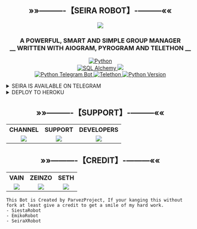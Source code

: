 <h2 align="center">
    »»———-【SEIRA ROBOT】-———««
</h2>

<p align="center">
  <img src="https://telegra.ph/file/a6f1a60ff6d8c22355da5.jpg">
</p>

<h3 align="center">
  A POWERFUL, SMART AND SIMPLE GROUP MANAGER <br> 
  __ WRITTEN WITH AIOGRAM, PYROGRAM AND TELETHON __
</h3>

<p align='center'>
  <a href="https://www.python.org/"> <img src="https://img.shields.io/badge/Made%20With-Python-orange?style=for-the-badge&logo=python" alt="Python" /> </a><br>
  <a href="https://docs.sqlalchemy.org/en/14/"> <img src="https://img.shields.io/badge/SQL%20Alchemy-1.4.29-green?style=for-the-badge" alt="SQL Alchemy" /> </a>
  <a href="https://github.com/Dorimuhai/SeiraXRobot/graphs/commit-activity" alt="Maintenance"> <img src="https://img.shields.io/badge/Maintained-Yes-lightgrey?style=for-the-badge&logo=github" /> </a><br>
  <a href="https://python-telegram-bot.org"> <img src="https://img.shields.io/badge/PTB-13.10-white?style=for-the-badge&logo=github" alt="Python Telegram Bot" /> </a>
  <a href="https://docs.telethon.dev"> <img src="https://img.shields.io/badge/Telethon-1.23.0-red?style=for-the-badge&logo=github" alt="Telethon" /> </a>
  <a href="https://docs.python.org"> <img src="https://img.shields.io/badge/Python-3.10.1-purple?style=for-the-badge&logo=python" alt="Python Version" /> </a>
</p>

<details>
  <summary>SEIRA IS AVAILABLE ON TELEGRAM</summary>
    <p align="center">
      <a href="https://t.me/SeiraXRobot"> 
        <img src="https://img.shields.io/badge/Seira-Robot-green?style=for-the-badge&logo=telegram" width="220" height="38.45" /> 
      </a>
    </p>
</details>

<details>
  <summary>DEPLOY TO HEROKU</summary>
    <p align="center">
      <a href="https://heroku.com/deploy?template=https://github.com/Dorimuhai/SeiraXRobot"> 
        <img src="https://img.shields.io/badge/Deploy%20To%20Heroku-black?style=for-the-badge&logo=heroku" width="220" height="38.45" /> 
      </a>
    </p>
</details>

<h2 align="center">
    »»———-【SUPPORT】-———««
</h2>

<table align="center" style="table-layout: fixed; width: 100%;">
  <tbody>
    <tr valign="top">
      <th>CHANNEL</th>
      <th>SUPPORT</th>
      <th>DEVELOPERS</th> 
    </tr>
    <tr valign="top">
      <td align="center">
        <a href="https://t.me/sethproject"><img src="https://img.shields.io/badge/Seira-Updates-blue?style=for-the-badge&logo=telegram"></a>
      </td>
      <td align="center">
        <a href="https://t.me/seirasupport"><img src="https://img.shields.io/badge/Seira-Support-blue?style=for-the-badge&logo=telegram"></a>
      </td>
      <td align="center">
        <a href="https://t.me/xyzsethhh"><img src="https://img.shields.io/badge/Seira-Developers-blue?style=for-the-badge&logo=telegram"></a>
      </td>
    </tr>
  </tbody>
</table>

<h2 align="center">
    »»———-【CREDIT】-———««
</h2>

<table align="center" style="table-layout: fixed; width: 100%;">
  <tbody>
    <tr valign="top">
      <th>VAIN</th>
      <th>ZEINZO</th>
      <th>SETH</th>
    </tr>
    <tr valign="top">
      <td align="center">
        <a href="https://github.com/shiinobu"><img src="https://img.shields.io/badge/Vain-Github-lightgrey?style=for-the-badge&logo=github"></a>
      </td>
      <td align="center">
        <a href="https://github/zeinzo"><img src="https://img.shields.io/badge/Zeinzo-Github-lightgrey?style=for-the-badge&logo=github"></a>
      </td>
      <td align="center">
        <a href="https://github.com/Dorimuhai"><img src="https://img.shields.io/badge/Seth-Developers-lightgrey?style=for-the-badge&logo=github"></a>
      </td>
    </tr>
  </tbody>
</table>

```
This Bot is Created by ParvezProject, If your kanging this without fork at least give a credit to get a smile of my hard work. 
- SiestaRobot
- EmikoRobot
- SeiraXRobot
```